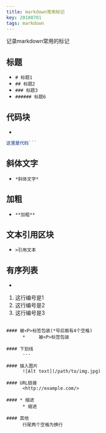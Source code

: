 ```yaml
---
title: markdown常用标记
key: 20180701
tags: markdown
---
```

记录markdown常用的标记
<!--more-->
## 标题  
* `# 标题1`  
* `## 标题2`
* `### 标题3`
* `###### 标题6`

## 代码块  
* ```javascript  
```javascript
这里是代码```
 ```

## 斜体文字  
* `*斜体文字*`

## 加粗  
* `**加粗**`

## 文本引用区块  
* `>引用文本`

## 有序列表  
* ```
1. 这行编号是1
1. 这行编号是2
1. 这行编号是3
```

#### 被<P>标签包装(*号后面有4个空格)  
      *     被<P>标签包装

#### 下划线  
      ---

#### 插入图片  
      ![Alt text](/path/to/img.jpg)

#### URL链接  
      <http://example.com/>

#### * 缩进  
      * 缩进

#### 其他
      行尾两个空格为换行